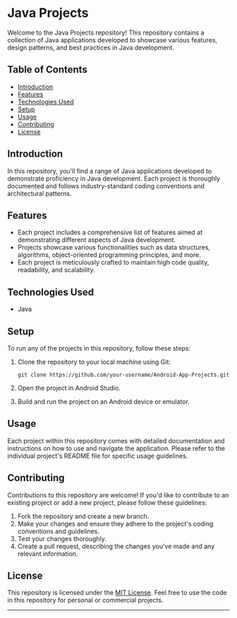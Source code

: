 # Java Projects

Welcome to the Java Projects repository! This repository contains a collection of Java applications developed to showcase various features, design patterns, and best practices in Java development.

## Table of Contents
- [Introduction](#introduction)
- [Features](#features)
- [Technologies Used](#technologies-used)
- [Setup](#setup)
- [Usage](#usage)
- [Contributing](#contributing)
- [License](#license)

## Introduction
In this repository, you'll find a range of Java applications developed to demonstrate proficiency in Java development. Each project is thoroughly documented and follows industry-standard coding conventions and architectural patterns.

## Features
- Each project includes a comprehensive list of features aimed at demonstrating different aspects of Java development.
- Projects showcase various functionalities such as data structures, algorithms, object-oriented programming principles, and more.
- Each project is meticulously crafted to maintain high code quality, readability, and scalability.

## Technologies Used
- Java

## Setup
To run any of the projects in this repository, follow these steps:

1. Clone the repository to your local machine using Git:
   
   ```
   git clone https://github.com/your-username/Android-App-Projects.git
   ```

3. Open the project in Android Studio.
   
4. Build and run the project on an Android device or emulator.

## Usage

Each project within this repository comes with detailed documentation and instructions on how to use and navigate the application. Please refer to the individual project's README file for specific usage guidelines.

## Contributing

Contributions to this repository are welcome! If you'd like to contribute to an existing project or add a new project, please follow these guidelines:

1. Fork the repository and create a new branch.
2. Make your changes and ensure they adhere to the project's coding conventions and guidelines.
3. Test your changes thoroughly.
4. Create a pull request, describing the changes you've made and any relevant information.

## License

This repository is licensed under the [MIT License](LICENSE). Feel free to use the code in this repository for personal or commercial projects.

---
